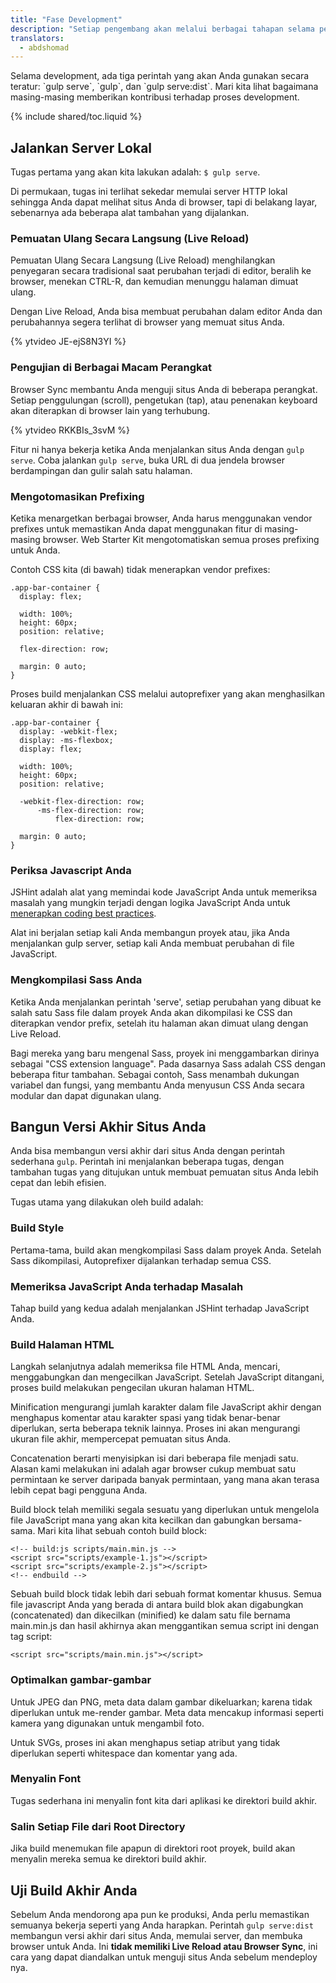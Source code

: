 ```yaml
---
title: "Fase Development"
description: "Setiap pengembang akan melalui berbagai tahapan selama pengembangan proyek. Web Starter Kit membuat Anda lebih produktif dan menyederhanakan berbagai kesulitan dalam setiap tahap."
translators:
  - abdshomad
---
```


<p class="intro">
Selama development, ada tiga perintah yang akan Anda gunakan secara teratur: `gulp serve`, `gulp`, dan `gulp serve:dist`. Mari kita lihat bagaimana masing-masing memberikan kontribusi terhadap proses development. </p>

{% include shared/toc.liquid %}

## Jalankan Server Lokal

Tugas pertama yang akan kita lakukan adalah: `$ gulp serve`.

Di permukaan, tugas ini terlihat sekedar memulai server HTTP lokal sehingga Anda dapat melihat situs Anda
di browser, tapi di belakang layar, sebenarnya ada beberapa alat tambahan yang dijalankan.

### Pemuatan Ulang Secara Langsung (Live Reload)

Pemuatan Ulang Secara Langsung (Live Reload) menghilangkan penyegaran secara tradisional saat perubahan terjadi di 
editor, beralih ke browser, menekan CTRL-R, dan kemudian menunggu halaman
dimuat ulang.

Dengan Live Reload, Anda bisa membuat perubahan dalam editor Anda dan perubahannya segera terlihat
di browser yang memuat situs Anda.

{% ytvideo JE-ejS8N3YI %}

### Pengujian di Berbagai Macam Perangkat

Browser Sync membantu Anda menguji situs Anda di beberapa perangkat. Setiap penggulungan (scroll),
pengetukan (tap), atau penenakan keyboard akan diterapkan di browser lain yang terhubung.

{% ytvideo RKKBIs_3svM %}

Fitur ni hanya bekerja ketika Anda menjalankan situs Anda dengan `gulp serve`. Coba jalankan
`gulp serve`, buka URL di dua jendela browser berdampingan dan gulir
salah satu halaman.

### Mengotomasikan Prefixing

Ketika menargetkan berbagai browser, Anda harus menggunakan vendor prefixes untuk
memastikan Anda dapat menggunakan fitur di masing-masing browser. Web Starter Kit mengotomatiskan semua
proses prefixing untuk Anda.

Contoh CSS kita (di bawah) tidak menerapkan vendor prefixes:

    .app-bar-container {
      display: flex;

      width: 100%;
      height: 60px;
      position: relative;

      flex-direction: row;

      margin: 0 auto;
    }

Proses build menjalankan CSS melalui autoprefixer yang akan menghasilkan 
keluaran akhir di bawah ini: 

    .app-bar-container {
      display: -webkit-flex;
      display: -ms-flexbox;
      display: flex;

      width: 100%;
      height: 60px;
      position: relative;

      -webkit-flex-direction: row;
          -ms-flex-direction: row;
              flex-direction: row;

      margin: 0 auto;
    }

### Periksa Javascript Anda

JSHint adalah alat yang memindai kode JavaScript Anda untuk memeriksa masalah yang mungkin terjadi
dengan logika JavaScript Anda untuk [menerapkan coding best practices](http://www.jshint.com/docs/).

Alat ini berjalan setiap kali Anda membangun proyek atau, jika Anda menjalankan gulp server,
setiap kali Anda membuat perubahan di file JavaScript.

### Mengkompilasi Sass Anda

Ketika Anda menjalankan perintah 'serve', setiap perubahan yang dibuat ke salah satu Sass
file dalam proyek Anda akan dikompilasi ke CSS dan diterapkan vendor prefix, setelah itu 
halaman akan dimuat ulang dengan Live Reload.

Bagi mereka yang baru mengenal Sass, proyek ini menggambarkan dirinya sebagai "CSS
extension language". Pada dasarnya Sass adalah CSS dengan beberapa fitur tambahan. Sebagai contoh,
Sass menambah dukungan variabel dan fungsi, yang membantu Anda menyusun CSS Anda
secara modular dan dapat digunakan ulang.

## Bangun Versi Akhir Situs Anda

Anda bisa membangun versi akhir dari situs Anda dengan perintah sederhana `gulp`. 
Perintah ini menjalankan beberapa tugas, dengan tambahan
tugas yang ditujukan untuk membuat pemuatan situs Anda lebih cepat dan lebih efisien.

Tugas utama yang dilakukan oleh build adalah:

### Build Style

Pertama-tama, build akan mengkompilasi Sass dalam proyek Anda. Setelah Sass 
dikompilasi, Autoprefixer dijalankan terhadap semua CSS.

### Memeriksa JavaScript Anda terhadap Masalah

Tahap build yang kedua adalah menjalankan JSHint terhadap JavaScript Anda.

### Build Halaman HTML

Langkah selanjutnya adalah memeriksa file HTML Anda, mencari, menggabungkan
dan mengecilkan JavaScript. Setelah JavaScript ditangani, proses build
melakukan pengecilan ukuran halaman HTML.

Minification mengurangi jumlah karakter dalam file JavaScript akhir dengan
menghapus komentar atau karakter spasi yang tidak benar-benar diperlukan, serta
beberapa teknik lainnya. Proses ini akan mengurangi ukuran file akhir, mempercepat
pemuatan situs Anda.

Concatenation berarti menyisipkan isi dari beberapa file menjadi satu. Alasan
kami melakukan ini adalah agar browser cukup membuat satu permintaan ke server
daripada banyak permintaan, yang mana akan terasa lebih cepat bagi pengguna Anda.

Build block telah memiliki segala sesuatu yang diperlukan untuk mengelola file JavaScript mana yang akan kita kecilkan
dan gabungkan bersama-sama. Mari kita lihat sebuah contoh build block:

    <!-- build:js scripts/main.min.js -->
    <script src="scripts/example-1.js"></script>
    <script src="scripts/example-2.js"></script>
    <!-- endbuild -->

Sebuah build block tidak lebih dari sebuah format komentar khusus.
Semua file javascript Anda yang berada di antara build blok akan digabungkan
(concatenated) dan dikecilkan (minified) ke dalam satu file bernama main.min.js dan
hasil akhirnya akan menggantikan semua script ini dengan tag script:

    <script src="scripts/main.min.js"></script>

### Optimalkan gambar-gambar

Untuk JPEG dan PNG, meta data dalam gambar dikeluarkan; karena tidak diperlukan
untuk me-render gambar. Meta data mencakup informasi seperti kamera yang digunakan
untuk mengambil foto.

Untuk SVGs, proses ini akan menghapus setiap atribut yang tidak diperlukan seperti whitespace dan 
komentar yang ada.

### Menyalin Font

Tugas sederhana ini menyalin font kita dari aplikasi ke direktori build akhir.

### Salin Setiap File dari Root Directory

Jika build menemukan file apapun di direktori root proyek, build akan menyalin
mereka semua ke direktori build akhir.

## Uji Build Akhir Anda

Sebelum Anda mendorong apa pun ke produksi, Anda perlu memastikan semuanya bekerja
seperti yang Anda harapkan. Perintah `gulp serve:dist` membangun versi akhir dari situs Anda,
memulai server, dan membuka browser untuk Anda. Ini **tidak memiliki Live Reload atau
Browser Sync**, ini cara yang dapat diandalkan untuk menguji situs Anda sebelum mendeploy nya.

